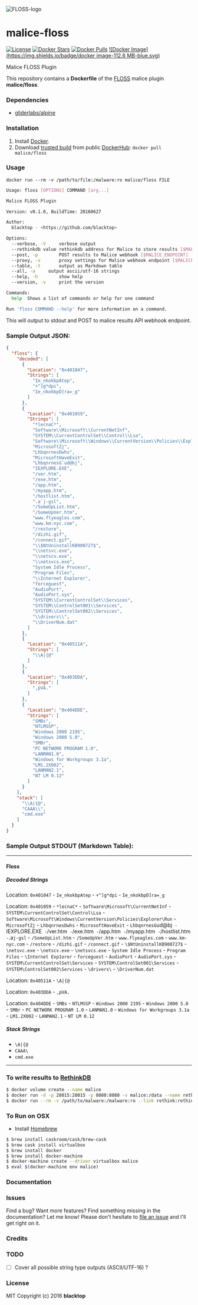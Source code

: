 ![FLOSS-logo](https://raw.githubusercontent.com/maliceio/malice-floss/master/logo.png)

malice-floss
============

[![License](http://img.shields.io/:license-mit-blue.svg)](http://doge.mit-license.org) [![Docker Stars](https://img.shields.io/docker/stars/malice/floss.svg)](https://hub.docker.com/r/malice/floss/) [![Docker Pulls](https://img.shields.io/docker/pulls/malice/floss.svg)](https://hub.docker.com/r/malice/floss/) [![Docker Image](https://img.shields.io/badge/docker image-112.6 MB-blue.svg)](https://hub.docker.com/r/malice/floss/)

Malice FLOSS Plugin

This repository contains a **Dockerfile** of the [FLOSS](https://github.com/fireeye/flare-floss) malice plugin **malice/floss**.

### Dependencies

-	[gliderlabs/alpine](https://hub.docker.com/_/gliderlabs/alpine/)

### Installation

1.	Install [Docker](https://www.docker.io/).
2.	Download [trusted build](https://hub.docker.com/r/malice/floss/) from public [DockerHub](https://hub.docker.com): `docker pull malice/floss`

### Usage

```
docker run --rm -v /path/to/file:/malware:ro malice/floss FILE
```

```bash
Usage: floss [OPTIONS] COMMAND [arg...]

Malice FLOSS Plugin

Version: v0.1.0, BuildTime: 20160627

Author:
  blacktop - <https://github.com/blacktop>

Options:
  --verbose, -V		verbose output
  --rethinkdb value	rethinkdb address for Malice to store results [$MALICE_RETHINKDB]
  --post, -p		POST results to Malice webhook [$MALICE_ENDPOINT]
  --proxy, -x		proxy settings for Malice webhook endpoint [$MALICE_PROXY]
  --table, -t		output as Markdown table
  --all, -a		output ascii/utf-16 strings
  --help, -h		show help
  --version, -v		print the version

Commands:
  help	Shows a list of commands or help for one command

Run 'floss COMMAND --help' for more information on a command.
```

This will output to stdout and POST to malice results API webhook endpoint.

### Sample Output JSON:

```json
{
  "floss": {
    "decoded": [
      {
        "Location": "0x401047",
        "Strings": [
          "Ie_nkokbpAtep",
          "+^]g*dpi",
          "Ie_nkokbpD]ra=_g"
        ]
      },
      {
        "Location": "0x401059",
        "Strings": [
          "*lecnaC*",
          "Software\\Microsoft\\CurrentNetInf",
          "SYSTEM\\CurrentControlSet\\Control\\Lsa",
          "Software\\Microsoft\\Windows\\CurrentVersion\\Policies\\Explorer\\Run",
          "MicrosoftZj",
          "LhbqnrnesDwhs",
          "MicrosoftHaveExit",
          "LhbqnrnesG`ud@bj",
          "IEXPLORE.EXE",
          "/ver.htm",
          "/exe.htm",
          "/app.htm",
          "/myapp.htm",
          "/hostlist.htm",
          ".a`j-gsl",
          "/SomeUpList.htm",
          "/SomeUpVer.htm",
          "www.flyeagles.com",
          "www.km-nyc.com",
          "/restore",
          "/dizhi.gif",
          "/connect.gif",
          "\\$NtUninstallKB900727$",
          "\\netsvc.exe",
          "\\netscv.exe",
          "\\netsvcs.exe",
          "System Idle Process",
          "Program Files",
          "\\Internet Exp1orer",
          "forceguest",
          "AudioPort",
          "AudioPort.sys",
          "SYSTEM\\CurrentControlSet\\Services",
          "SYSTEM\\ControlSet001\\Services",
          "SYSTEM\\ControlSet002\\Services",
          "\\drivers\\",
          "\\DriverNum.dat"
        ]
      },
      {
        "Location": "0x40511A",
        "Strings": [
          "\\A|{@"
        ]
      },
      {
        "Location": "0x403DDA",
        "Strings": [
          ",pVA."
        ]
      },
      {
        "Location": "0x404DDE",
        "Strings": [
          "SMBs",
          "NTLMSSP",
          "Windows 2000 2195",
          "Windows 2000 5.0",
          "SMBr",
          "PC NETWORK PROGRAM 1.0",
          "LANMAN1.0",
          "Windows for Workgroups 3.1a",
          "LM1.2X002",
          "LANMAN2.1",
          "NT LM 0.12"
        ]
      }
    ],
    "stack": [
      "\\A|{@",
      "CAAA\\",
      "cmd.exe"
    ]
  }
}
```

### Sample Output STDOUT (Markdown Table):

---

#### Floss

##### Decoded Strings

Location: `0x401047` - `Ie_nkokbpAtep` - `+^]g*dpi` - `Ie_nkokbpD]ra=_g`

Location: `0x401059` - `*lecnaC*` - `Software\Microsoft\CurrentNetInf` - `SYSTEM\CurrentControlSet\Control\Lsa` - `Software\Microsoft\Windows\CurrentVersion\Policies\Explorer\Run` - `MicrosoftZj` - `LhbqnrnesDwhs` - `MicrosoftHaveExit` - `LhbqnrnesG`ud@bj`
 -`IEXPLORE.EXE`
 -`/ver.htm`
 -`/exe.htm`
 -`/app.htm`
 -`/myapp.htm`
 -`/hostlist.htm`
 -`.a`j-gsl` - `/SomeUpList.htm` - `/SomeUpVer.htm` - `www.flyeagles.com` - `www.km-nyc.com` - `/restore` - `/dizhi.gif` - `/connect.gif` - `\$NtUninstallKB900727$` - `\netsvc.exe` - `\netscv.exe` - `\netsvcs.exe` - `System Idle Process` - `Program Files` - `\Internet Exp1orer` - `forceguest` - `AudioPort` - `AudioPort.sys` - `SYSTEM\CurrentControlSet\Services` - `SYSTEM\ControlSet001\Services` - `SYSTEM\ControlSet002\Services` - `\drivers\` - `\DriverNum.dat`

Location: `0x40511A` - `\A|{@`

Location: `0x403DDA` - `,pVA.`

Location: `0x404DDE` - `SMBs` - `NTLMSSP` - `Windows 2000 2195` - `Windows 2000 5.0` - `SMBr` - `PC NETWORK PROGRAM 1.0` - `LANMAN1.0` - `Windows for Workgroups 3.1a` - `LM1.2X002` - `LANMAN2.1` - `NT LM 0.12`

##### Stack Strings

-	`\A|{@`
-	`CAAA\`
-	`cmd.exe`

---

### To write results to [RethinkDB](https://rethinkdb.com)

```bash
$ docker volume create --name malice
$ docker run -d -p 28015:28015 -p 8080:8080 -v malice:/data --name rethink rethinkdb
$ docker run --rm -v /path/to/malware:/malware:ro --link rethink:rethink malice/floss -t FILE
```

### To Run on OSX

-	Install [Homebrew](http://brew.sh)

```bash
$ brew install caskroom/cask/brew-cask
$ brew cask install virtualbox
$ brew install docker
$ brew install docker-machine
$ docker-machine create --driver virtualbox malice
$ eval $(docker-machine env malice)
```

### Documentation

### Issues

Find a bug? Want more features? Find something missing in the documentation? Let me know! Please don't hesitate to [file an issue](https://github.com/maliceio/malice-floss/issues/new) and I'll get right on it.

### Credits

### TODO

-	[ ] Cover all possible string type outputs (ASCII/UTF-16) ?

### License

MIT Copyright (c) 2016 **blacktop**
